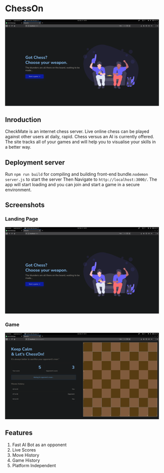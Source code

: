 # ChessOn

 [![ChessOn Working Demo](1.png)](https://youtu.be/aNYi69mody8)
## Inroduction
CheckMate is an internet chess server. Live online chess can be played against other users at daily, rapid. Chess versus an AI is currently offered. The site tracks all of your games and will help you to visualise your skills in a better way.

## Deployment server
Run `npm run build` for compiling and building front-end bundle.`nodemon server.js` to start the server Then  Navigate to `http://localhost:3000/`.
The app will start loading and you can join and start a game in a secure environment.

## Screenshots
### Landing Page
<img src="1.png"></img>

### Game 
<img src="2.png"></img>

## Features
1. Fast AI Bot as an opponent 
2. Live Scores
3. Move History
4. Game History
4. Platform Independent
